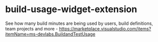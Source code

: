 # build-usage-widget-extension

See how many build minutes are being used by users, build definitions, team projects and more - https://marketplace.visualstudio.com/items?itemName=ms-devlabs.BuildandTestUsage
